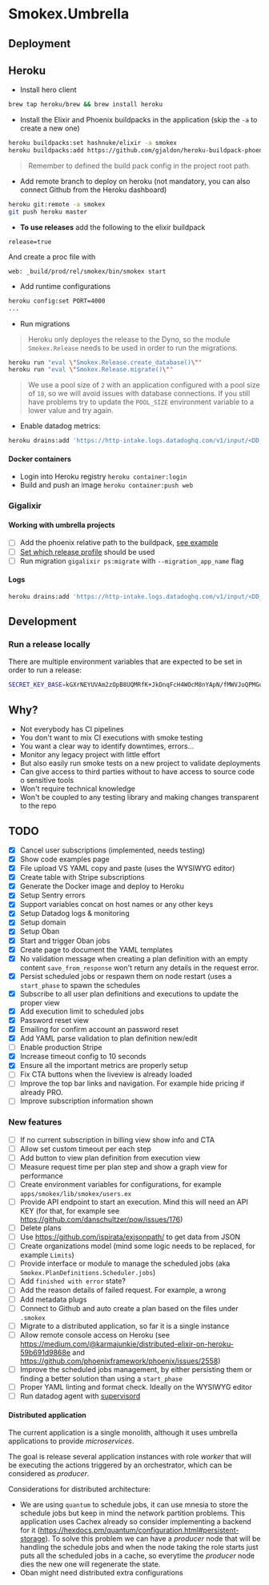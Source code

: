 # Smokex.Umbrella

## Deployment

## Heroku

* Install hero client

```bash
brew tap heroku/brew && brew install heroku
```

* Install the Elixir and Phoenix buildpacks in the application (skip the `-a` to create a new
    one)

```bash
heroku buildpacks:set hashnuke/elixir -a smokex
heroku buildpacks:add https://github.com/gjaldon/heroku-buildpack-phoenix-static.git
```

> Remember to defined the build pack config in the project root path.

* Add remote branch to deploy on heroku (not mandatory, you can also connect
    Github from the Heroku dashboard)

```bash
heroku git:remote -a smokex
git push heroku master
```

* **To use releases** add the following to the elixir buildpack

```buildpack
release=true
```

And create a proc file with

```procfile
web: _build/prod/rel/smokex/bin/smokex start
```

* Add runtime configurations

```bash
heroku config:set PORT=4000
...
```

* Run migrations

> Heroku only deployes the release to the Dyno, so the module `Smokex.Release`
> needs to be used in order to run the migrations.


```bash
heroku run "eval \"Smokex.Release.create_database()\""
heroku run "eval \"Smokex.Release.migrate()\""
```

> We use a pool size of `2` with an application configured with a pool size of
> `18`, so we will avoid issues with database connections. If you still have
> problems try to update the `POOL_SIZE` environment variable to a lower value
> and try again.

* Enable datadog metrics:

```bash
heroku drains:add 'https://http-intake.logs.datadoghq.com/v1/input/<DD_API_KEY>?ddsource=heroku&service=smokex&host=<HOST>' -a smokex
```

#### Docker containers

* Login into Heroku registry `heroku container:login`
* Build and push an image `heroku container:push web`

### Gigalixir

#### Working with umbrella projects

* [ ] Add the phoenix relative path to the buildpack, [see
    example](https://github.com/gjaldon/heroku-buildpack-phoenix-static#configuration)
* [ ] [Set which release
    profile](https://gigalixir.readthedocs.io/en/latest/config.html#gigalixir-release-options) should be used
* [ ] Run migration `gigalixir ps:migrate` with `--migration_app_name` flag

#### Logs

```bash
heroku drains:add 'https://http-intake.logs.datadoghq.com/v1/input/<DD_APY_KEY>?ddsource=heroku&service=smokex&host=gigalixir' -a smokex

```

## Development

### Run a release locally

There are multiple environment variables that are expected to be set in order to
run a release:

```bash
SECRET_KEY_BASE=kGXrNEYUVAm2zOpB8UQMRfK+JkDnqFcH4WOcM8nYApN/fMWVJoQPMGqrUTwv15w5 DATABASE_HOSTNAME=postgres-free-tier-1.gigalixir.com DATABASE_USERNAME=test DATABASE_PASSWORD=test DATABASE_NAME=test PORT=4000 POOL_SIZE=1 DATABASE_URL="" STRIPE_API_KEY="" STRIPE_SIGNING_SECRET="" _build/prod/rel/smokex/bin/smokex start_iex
```

## Why?

* Not everybody has CI pipelines
* You don't want to mix CI executions with smoke testing
* You want a clear way to identify downtimes, errors...
* Monitor any legacy project with little effort
* But also easily run smoke tests on a new project to validate deployments
* Can give access to third parties without to have access to source code o
    sensitive tools
* Won't require technical knowledge
* Won't be coupled to any testing library and making changes transparent to the
    repo

## TODO

* [x] Cancel user subscriptions (implemented, needs testing)
* [x] Show code examples page
* [x] File upload VS YAML copy and paste (uses the WYSIWYG editor)
* [x] Create table with Stripe subscriptions
* [x] Generate the Docker image and deploy to Heroku
* [x] Setup Sentry errors
* [x] Support variables concat on host names or any other keys
* [x] Setup Datadog logs & monitoring
* [x] Setup domain
* [x] Setup Oban
* [x] Start and trigger Oban jobs
* [x] Create page to document the YAML templates
* [x] No validation message when creating a plan definition with an empty
    content `save_from_response` won't return any details in the request error.
* [x] Persist scheduled jobs or respawn them on node restart (uses a
    `start_phase` to spawn the schedules
* [x] Subscribe to all user plan definitions and executions to update the proper view
* [x] Add execution limit to scheduled jobs
* [x] Password reset view
* [x] Emailing for confirm account an password reset
* [x] Add YAML parse validation to plan definition new/edit
* [ ] Enable production Stripe
* [x] Increase timeout config to 10 seconds
* [x] Ensure all the important metrics are properly setup
* [ ] Fix CTA buttons when the liveview is already loaded
* [ ] Improve the top bar links and navigation. For example hide pricing if
    already PRO.
* [ ] Improve subscription information shown

### New features

* [ ] If no current subscription in billing view show info and CTA
* [ ] Allow set custom timeout per each step
* [ ] Add button to view plan definition from execution view
* [ ] Measure request time per plan step and show a graph view for performance
* [ ] Create environment variables for configurations, for example
    `apps/smokex/lib/smokex/users.ex`
* [ ] Provide API endpoint to start an execution. Mind this will need an API KEY (for that, for example see https://github.com/danschultzer/pow/issues/176)
* [ ] Delete plans
* [ ] Use https://github.com/ispirata/exjsonpath/ to get data from JSON
* [ ] Create organizations model (mind some logic needs to be replaced, for
    example `Limits`)
* [ ] Provide interface or module to manage the scheduled jobs (aka `Smokex.PlanDefinitions.Scheduler.jobs`)
* [ ] Add `finished with error` state?
* [ ] Add the reason details of failed request. For example, a wrong
* [ ] Add metadata plugs
* [ ] Connect to Github and auto create a plan based on the files under `.smokex`
* [ ] Migrate to a distributed application, so far it is a single instance
* [ ] Allow remote console access on Heroku (see
    https://medium.com/@karmajunkie/distributed-elixir-on-heroku-59b691d9868e
    and https://github.com/phoenixframework/phoenix/issues/2558)
* [ ] Improve the scheduled jobs management, by either persisting them or
    finding a better solution than using a `start_phase`
* [ ] Proper YAML linting and format check. Ideally on the WYSIWYG editor
* [ ] Run datadog agent with [supervisord](http://supervisord.org/)

#### Distributed application

The current application is a single monolith, although it uses umbrella
applications to provide _microservices_.

The goal is release several application instances with role _worker_ that will
be executing the actions triggered by an orchestrator, which can be considered
as _producer_.

Considerations for distributed architecture:

* We are using `quantum` to schedule jobs, it can use mnesia to store the
    schedule jobs but keep in mind the network partition problems. This
    application uses Cachex already so consider implementing a backend for it
    (https://hexdocs.pm/quantum/configuration.html#persistent-storage). To solve
    this problem we can have a _producer_ node that will be handling the
    schedule jobs and when the node taking the role starts just puts all the
    scheduled jobs in a cache, so everytime the _producer_ node dies the new one
    will regenerate the state.
* Oban might need distributed extra configurations
